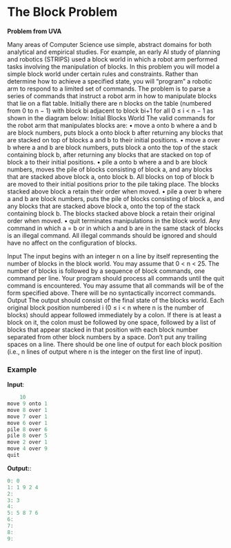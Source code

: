 # The Block Problem

**Problem from UVA**

Many areas of Computer Science use simple, abstract domains for both analytical and empirical studies.
For example, an early AI study of planning and robotics (STRIPS) used a block world in which a robot
arm performed tasks involving the manipulation of blocks.
In this problem you will model a simple block world under certain rules and constraints. Rather
than determine how to achieve a specified state, you will “program” a robotic arm to respond to a
limited set of commands.
The problem is to parse a series of commands that instruct a robot arm in how to manipulate blocks
that lie on a flat table. Initially there are n blocks on the table (numbered from 0 to n − 1) with block
bi adjacent to block bi+1 for all 0 ≤ i < n − 1 as shown in the diagram below:
Initial Blocks World
The valid commands for the robot arm that manipulates blocks are:
• move a onto b
where a and b are block numbers, puts block a onto block b after returning any blocks that are
stacked on top of blocks a and b to their initial positions.
• move a over b
where a and b are block numbers, puts block a onto the top of the stack containing block b, after
returning any blocks that are stacked on top of block a to their initial positions.
• pile a onto b
where a and b are block numbers, moves the pile of blocks consisting of block a, and any blocks
that are stacked above block a, onto block b. All blocks on top of block b are moved to their
initial positions prior to the pile taking place. The blocks stacked above block a retain their order
when moved.
• pile a over b
where a and b are block numbers, puts the pile of blocks consisting of block a, and any blocks
that are stacked above block a, onto the top of the stack containing block b. The blocks stacked
above block a retain their original order when moved.
• quit
terminates manipulations in the block world.
Any command in which a = b or in which a and b are in the same stack of blocks is an illegal
command. All illegal commands should be ignored and should have no affect on the configuration of
blocks.


Input
The input begins with an integer n on a line by itself representing the number of blocks in the block
world. You may assume that 0 < n < 25.
The number of blocks is followed by a sequence of block commands, one command per line. Your
program should process all commands until the quit command is encountered.
You may assume that all commands will be of the form specified above. There will be no syntactically
incorrect commands.
Output
The output should consist of the final state of the blocks world. Each original block position numbered
i (0 ≤ i < n where n is the number of blocks) should appear followed immediately by a colon. If there
is at least a block on it, the colon must be followed by one space, followed by a list of blocks that appear
stacked in that position with each block number separated from other block numbers by a space. Don’t
put any trailing spaces on a line.
There should be one line of output for each block position (i.e., n lines of output where n is the
integer on the first line of input).

### **Example**

**Input**: 

``` java
    10
move 9 onto 1
move 8 over 1
move 7 over 1
move 6 over 1
pile 8 over 6
pile 8 over 5
move 2 over 1
move 4 over 9
quit 
```
   
**Output:**: 

``` java
0: 0
1: 1 9 2 4
2:
3: 3
4:
5: 5 8 7 6
6:
7:
8:
9:
```




